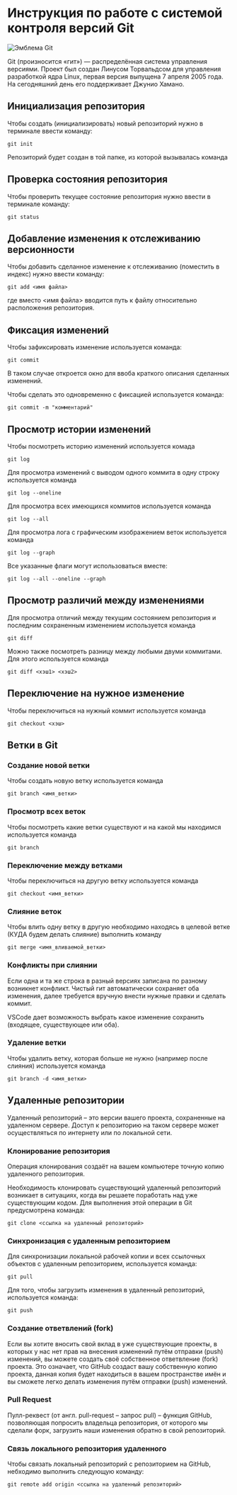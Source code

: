 # **Инструкция по работе с системой контроля версий Git**

![Эмблема Git](git.jpg)

Git (произносится «гит») — распределённая система управления версиями. Проект был создан Линусом Торвальдсом для управления разработкой ядра Linux, первая версия выпущена 7 апреля 2005 года. На сегодняшний день его поддерживает Джунио Хамано.

## Инициализация репозитория

Чтобы создать (инициализировать) новый репозиторий нужно в терминале ввести команду:

    git init

Репозиторий будет создан в той папке, из которой вызывалась команда

## Проверка состояния репозитория

Чтобы проверить текущее состояние репозитория нужно ввести в терминале команду:

    git status

## Добавление изменения к отслеживанию версионности

Чтобы добавить сделанное изменение к отслеживанию (поместить в индекс) нужно ввести команду:

    git add <имя файла>

где вместо <имя файла> вводится путь к файлу относительно расположения репозитория.

## Фиксация изменений

Чтобы зафиксировать изменение используется команда:

    git commit

В таком случае откроется окно для ввоба краткого описания сделанных изменений.

Чтобы сделать это одновременно с фиксацией используется команда:

    git commit -m "комментарий"

## Просмотр истории изменений

Чтобы посмотреть историю изменений используется комада

    git log

Для просмотра изменений с выводом одного коммита в одну строку используется команда

    git log --oneline

Для просмотра всех имеющихся коммитов используется команда

    git log --all

Для просмотра лога с графическим изображением веток используется команда

    git log --graph

Все указанные флаги могут использоваться вместе:

    git log --all --oneline --graph

## Просмотр различий между изменениями

Для просмотра отличий между текущим состоянием репозитория и последним сохраненным изменением используется команда

    git diff

Можно также посмотреть разницу между любыми двуми коммитами. Для этого используется команда

    git diff <хэш1> <хэш2>

## Переключение на нужное изменение

Чтобы переключиться на нужный коммит используется команда

    git checkout <хэш>

## Ветки в Git

### Создание новой ветки

Чтобы создать новую ветку используется команда

    git branch <имя_ветки>

### Просмотр всех веток

Чтобы посмотреть какие ветки существуют и на какой мы находимся используется команда

    git branch

### Переключение между ветками

Чтобы переключиться на другую ветку используется команда

    git checkout <имя_ветки>

### Слияние веток

Чтобы влить одну ветку в другую необходимо находясь в целевой ветке (КУДА будем делать слияние) выполнить команду

    git merge <имя_вливаемой_ветки>

### Конфликты при слиянии

Если одна и та же строка в разный версиях записана по разному возникнет конфликт.
Чистый гит автоматически сохраняет оба изменения, далее требуется вручную внести нужные правки и сделать коммит.

VSСode дает возможность выбрать какое изменение сохранить (входящее, существующее или оба).

### Удаление ветки

Чтобы удалить ветку, которая больше не нужно (например после слияния) используется команда

    git branch -d <имя_ветки>

## Удаленные репозитории

Удаленный репозиторий – это версии вашего проекта, сохраненные на удаленном сервере. Доступ к репозиторию на таком сервере может осуществляться по интернету или по локальной сети.

### Клонирование репозитория

Операция клонирования создаёт на вашем компьютере точную копию удаленного репозитория.

Необходимость клонировать существующий удаленный репозиторий возникает в ситуациях, когда вы решаете поработать над уже существующим кодом. Для выполнения этой операции в Git предусмотрена команда:

    git clone <ссылка на удаленный репозиторий>

### Синхронизация с удаленным репозиторием

Для синхронизации локальной рабочей копии и всех ссылочных объектов с удаленным репозиторием, используется команда:

    git pull

Для того, чтобы загрузить изменения в удаленный репозиторий, используется команда:

    git push

### Создание ответвлений (fork)

Если вы хотите вносить свой вклад в уже существующие проекты, в которых у нас нет прав на внесения изменений путём отправки (push) изменений, вы можете создать своё собственное ответвление (fork) проекта. Это означает, что GitHub создаст вашу собственную копию проекта, данная копия будет находиться в вашем пространстве имён и вы сможете легко делать изменения путём отправки (push) изменений.

### Pull Request

Пулл-реквест (от англ. pull-request – запрос pull) – функция GitHub, позволяющая попросить владельца репозитория, от которого мы сделали форк, загрузить наши изменения обратно в свой репозиторий.

### Связь локального репозитория удаленного

Чтобы связать локальный репозиторий с репозиторием на GitHub, небходимо выполнить следующую команду:

    git remote add origin <ссылка на удаленный репозиторий>



